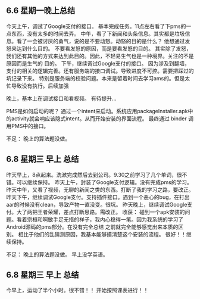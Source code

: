 ## 6.6 星期一晚上总结

今天上午，调试了Google支付的接口。 基本完成任务。11点左右看了下pms的一点东西，没有太多的时间去弄。
中午，看了下新闻和头条信息。其实都是垃圾信息。看了一会被讨厌的勇气，说的是不要动怒。动怒的目的是什么？ 他想通过发怒来达到什么目的。 不要看发怒的原因，而是要看发怒的目的。
其实除了发怒，我们还有其他的方式来达到此目的。因此，不轻易生气也是一种境界。关注的不是原因而是生气的 目的。 下午，继续调试Google支付的接口。
因为涉及到翻墙，支付的相关的逻辑完善。还有服务端的接口调试。导致进度不可控。需要把踩过的坑记录下来。 特别是服务端的校验问题。本来是留着时间去学习ams的。但是太忙导致没有执行。后续加强

晚上，基本上在调试接口和看视频。 有待提升...

PMS是如何启动的呢？ 通过一个intent来启动。系统应用packageInstaller.apk中的activity就会响应该隐式intent。从而开始安装的界面流程。 最终通过 binder
调用PMS中的接口。

不足： 晚上的算法题没做。

## 6.8 星期三 早上 总结

昨天早上，8点起来。洗漱完成然后去到公司。9.30之前学习了几个单词，很不错。可以继续保持。 昨天上午，封装了Google支付逻辑。没有完成pms的学习。
昨天中午，又看了视频，无聊的新闻之类的东西。打断了我的学习之路，要改正。
昨天下午，继续调试Google支付。支持插件接口。遇到一个恶心的bug，在打出aar的时候没有clean，导致产物一直没变。很坑。
昨天晚上，继续调试Google支付。大了两把王者荣耀，差点打断思路。需改正。 收获：
碰到一个apk安装的问题。看着宗桓和啊敏手足无措的样子，我内心稳得一笔。因为我系统的学习了Android源码的pms部分。在没有完全总结 之前就完全能够感觉出来本质的区别。
相比于他们的乱猜测原因，我基本能够摸清楚这个安装的流程。 很好！！继续保持。

不足： 晚上的算法题没做。 早上没学英语。

## 6.8 星期三 早上 总结

今早上，运动了半个小时。很不错！！ 开始按照课表进行！！















